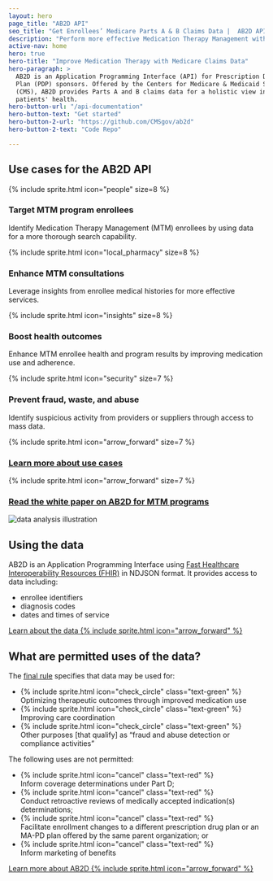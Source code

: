 ```yaml
---
layout: hero
page_title: "AB2D API"
seo_title: "Get Enrollees’ Medicare Parts A & B Claims Data |  AB2D API"
description: "Perform more effective Medication Therapy Management with access to enrollees’ Medicare Parts A & B claims data through the AB2D API."
active-nav: home
hero: true
hero-title: "Improve Medication Therapy with Medicare Claims Data"
hero-paragraph: >
  AB2D is an Application Programming Interface (API) for Prescription Drug
  Plan (PDP) sponsors. Offered by the Centers for Medicare & Medicaid Services
  (CMS), AB2D provides Parts A and B claims data for a holistic view into
  patients' health.
hero-button-url: "/api-documentation"
hero-button-text: "Get started"
hero-button-2-url: "https://github.com/CMSgov/ab2d"
hero-button-2-text: "Code Repo"

---
```


## Use cases for the AB2D API

<div class="usa-graphic-list__row grid-row tablet:grid-gap-6 padding-y-2">
  <div class="tablet:grid-col-4 padding-y-3">
    {% include sprite.html icon="people" size=8 %}
    <h3 class="margin-y-1">
      Target MTM program enrollees
    </h3>
    <p>
      Identify Medication Therapy Management (MTM) enrollees by using data for a more thorough search capability.
    </p>
  </div>
  <div class="tablet:grid-col-4 padding-y-3">
    {% include sprite.html icon="local_pharmacy" size=8 %}
    <h3 class="margin-y-1">
      Enhance MTM consultations
    </h3>
    <p>
      Leverage insights from enrollee medical histories for more effective services.
    </p>
  </div>
  <div class="tablet:grid-col-4 padding-y-3">
    {% include sprite.html icon="insights" size=8 %}
    <h3 class="margin-y-1">
      Boost health outcomes
    </h3>
    <p>
      Enhance MTM enrollee health and program results by improving medication use and adherence.
    </p>
  </div>
   <div class="tablet:grid-col-4 padding-y-3">
      {% include sprite.html icon="security" size=7 %}
      <h3 class="margin-y-1">Prevent fraud, waste, and abuse</h3>
      <p>
        Identify suspicious activity from providers or suppliers through access to mass data.
      </p>
  </div>
  <div class="tablet:grid-col-4 padding-y-3">
    {% include sprite.html icon="arrow_forward" size=7 %}
    <h3 class="margin-y-1 usa-graphic-list__heading">
      <a href="{{ '/use-cases' | relative_url }}">Learn more about use cases</a>
    </h3>
  </div>
  <div class="tablet:grid-col-4 padding-y-3">
    {% include sprite.html icon="arrow_forward" size=7 %}
    <h3 class="margin-y-1 usa-graphic-list__heading">
      <a href="{{ '/mtm-white-paper' | relative_url }}">Read the white paper on AB2D for MTM programs</a>
    </h3>
  </div>
</div>

<div class="grid-row grid-gap-4 desktop:grid-gap-6 padding-y-10 flex-align-center">
  <div class="tablet:grid-col">
    <img src="{{ '/assets/img/data-analysis.svg' | relative_url }}" alt="data analysis illustration" />
  </div>
  <div class="tablet:grid-col" >
    <h2>Using the data</h2>
    <p>AB2D is an Application Programming Interface using <a href="https://hl7.org/fhir/R4/index.html" target="_blank" rel="noopener">Fast Healthcare Interoperability Resources (FHIR)</a> in NDJSON format. It provides access to data including:</p>
    <ul>
      <li>enrollee identifiers</li>
      <li>diagnosis codes</li>
      <li>dates and times of service</li>
    </ul>
    <p><a href="{{ '/ab2d-data' | relative_url }}" class="usa-button usa-button--unstyled">Learn about the data {% include sprite.html icon="arrow_forward" %}</a></p>
  </div>
</div>

## What are permitted uses of the data? 

<div class="grid-row grid-gap padding-y-2">
  <div class="tablet:grid-col">
    <p class="margin-bottom-2 text-bold">
      The <a href="https://www.federalregister.gov/documents/2019/04/16/2019-06822/medicare-and-medicaid-programs-policy-and-technical-changes-to-the-medicare-advantage-medicare#page-15745" target="_blank" rel="noopener">final rule</a> specifies that data may be used for:
    </p>
    <ul class="usa-icon-list">
      <li class="usa-icon-list__item">
        <div class="usa-icon-list__icon">
          {% include sprite.html icon="check_circle" class="text-green" %}
        </div>
        <div class="usa-icon-list__content">
          Optimizing therapeutic outcomes through improved medication use
        </div>
      </li>
      <li class="usa-icon-list__item">
        <div class="usa-icon-list__icon">
          {% include sprite.html icon="check_circle" class="text-green" %}
        </div>
        <div class="usa-icon-list__content">
          Improving care coordination
        </div>
      </li>
      <li class="usa-icon-list__item">
        <div class="usa-icon-list__icon">
          {% include sprite.html icon="check_circle" class="text-green" %}
        </div>
        <div class="usa-icon-list__content">
          Other purposes [that qualify] as “fraud and abuse detection or compliance activities”
        </div>
      </li>
    </ul>
  </div>

  <div class="tablet:grid-col">
    <p class="margin-bottom-2 text-bold">The following uses are not permitted:</p>
    <ul class="usa-icon-list">
      <li class="usa-icon-list__item">
        <div class="usa-icon-list__icon">
          {% include sprite.html icon="cancel" class="text-red" %}
        </div>
        <div class="usa-icon-list__content">
          Inform coverage determinations under Part D;
        </div>
      </li>
      <li class="usa-icon-list__item">
        <div class="usa-icon-list__icon">
          {% include sprite.html icon="cancel" class="text-red" %}
        </div>
        <div class="usa-icon-list__content">
          Conduct retroactive reviews of medically accepted indication(s) determinations;
        </div>
      </li>
      <li class="usa-icon-list__item">
        <div class="usa-icon-list__icon">
          {% include sprite.html icon="cancel" class="text-red" %}
        </div>
        <div class="usa-icon-list__content">
          Facilitate enrollment changes to a different prescription drug plan or an MA-PD plan offered by the same parent organization; or
        </div>
      </li>
      <li class="usa-icon-list__item">
        <div class="usa-icon-list__icon">
          {% include sprite.html icon="cancel" class="text-red" %}
        </div>
        <div class="usa-icon-list__content">
          Inform marketing of benefits
        </div>
      </li>
    </ul>
  </div>
</div>

<div>
  <p>
    <a href="{{ '/about' | relative_url }}" class="usa-button usa-button--unstyled">Learn more about AB2D {% include sprite.html icon="arrow_forward" %}</a>
  </p>
</div>


